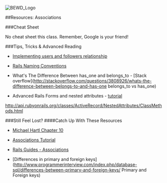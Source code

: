 ![BEWD_Logo](../assets/BEWD_Logo.png)

##Resources: Associations

###Cheat Sheet

No cheat sheet this class. Remember, Google is your friend!


###Tips, Tricks & Advanced Reading

*	[Implementing users and followers relationship](http://blog.teamtreehouse.com/what-is-a-has_many-through-association-in-ruby-on-rails-treehouse-quick-tip) 

*	[Rails Naming Conventions](http://itsignals.cascadia.com.au/?p=7)

*	What's The Difference Between has_one and belongs_to - [Stack overflow](http://stackoverflow.com/questions/3808926/whats-the-difference-between-belongs-to-and-has-one belongs_to vs has_one)

*	Advanced Rails Forms and nested attributes - [tutorial](http://rubysource.com/complex-rails-forms-with-nested-attributes/)

http://api.rubyonrails.org/classes/ActiveRecord/NestedAttributes/ClassMethods.html



###Still Feel Lost? 
####Catch Up With These Resources

*	[Michael Hartl Chapter 10](http://ruby.railstutorial.org/chapters/user-microposts#top)


*	[Associations Tutorial](http://net.tutsplus.com/tutorials/ruby/active-record-the-rails-database-bridge/) 


*	[Rails Guides - Associations](http://guides.rubyonrails.org/association_basics.html)


*	[Differences in primary and foreign keys](http://www.programmerinterview.com/index.php/database-sql/differences-between-primary-and-foreign-keys/ Primary and Foreign keys)
